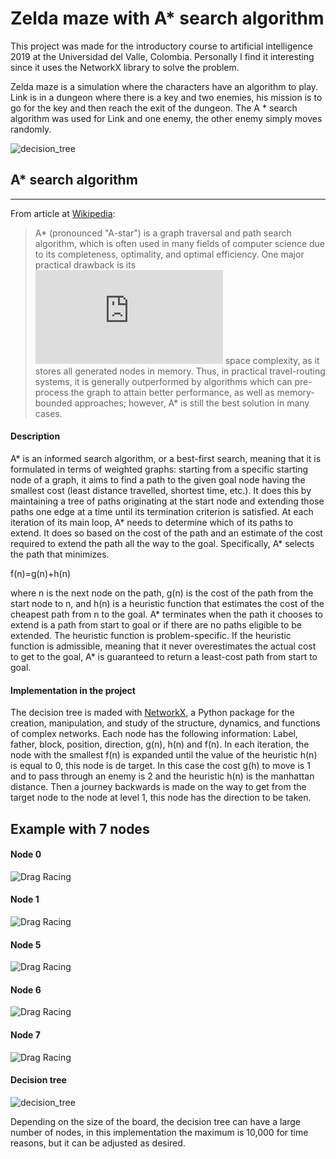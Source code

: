 # Zelda maze with A* search algorithm
This project was made for the introductory course to artificial intelligence 2019 at the Universidad del Valle, Colombia. Personally I find it interesting since it uses the NetworkX library to solve the problem.

Zelda maze is a simulation where the characters have an algorithm to play.
Link is in a dungeon where there is a key and two enemies, his mission is to go for the key and then reach the exit of the dungeon.
The A * search algorithm was used for Link and one enemy, the other enemy simply moves randomly.

![decision_tree](media/readme/example_simulation.gif)

## A* search algorithm
___
From article at [Wikipedia](https://en.wikipedia.org/wiki/A*_search_algorithm):
> A* (pronounced "A-star") is a graph traversal and path search algorithm, which is often used in many fields of computer science due to its completeness, optimality, and optimal efficiency. One major practical drawback is its ![equation1](http://www.sciweavers.org/tex2img.php?eq=O%5Cbig%28b%5E%7Bd%7D%5Cbig%29%20%20&bc=Transparent&fc=Black&im=jpg&fs=12&ff=arev&edit=0) space complexity, as it stores all generated nodes in memory. Thus, in practical travel-routing systems, it is generally outperformed by algorithms which can pre-process the graph to attain better performance, as well as memory-bounded approaches; however, A* is still the best solution in many cases.

#### Description

A* is an informed search algorithm, or a best-first search, meaning that it is formulated in terms of weighted graphs: starting from a specific starting node of a graph, it aims to find a path to the given goal node having the smallest cost (least distance travelled, shortest time, etc.). It does this by maintaining a tree of paths originating at the start node and extending those paths one edge at a time until its termination criterion is satisfied.
At each iteration of its main loop, A* needs to determine which of its paths to extend. It does so based on the cost of the path and an estimate of the cost required to extend the path all the way to the goal. Specifically, A* selects the path that minimizes.

f(n)=g(n)+h(n)

where n is the next node on the path, g(n) is the cost of the path from the start node to n, and h(n) is a heuristic function that estimates the cost of the cheapest path from n to the goal. A* terminates when the path it chooses to extend is a path from start to goal or if there are no paths eligible to be extended. The heuristic function is problem-specific. If the heuristic function is admissible, meaning that it never overestimates the actual cost to get to the goal, A* is guaranteed to return a least-cost path from start to goal.

#### Implementation in the project

The decision tree is maded with [NetworkX](https://networkx.org/), a Python package for the creation, manipulation, and study of the structure, dynamics, and functions of complex networks.
Each node has the following information: Label, father, block, position, direction, g(n), h(n) and f(n).
In each iteration, the node with the smallest f(n) is expanded until the value of the heuristic h(n) is equal to 0, this node is de target.
In this case the cost g(h) to move is 1 and to pass through an enemy is 2 and the heuristic h(n) is the manhattan distance.
Then a journey backwards is made on the way to get from the target node to the node at level 1, this node has the direction to be taken.

## Example with 7 nodes

#### Node 0
![Drag Racing](media/readme/example_1_0.png)
#### Node 1
![Drag Racing](media/readme/example_1_1.png)
#### Node 5
![Drag Racing](media/readme/example_1_2.png)
#### Node 6
![Drag Racing](media/readme/example_1_3.png)
#### Node 7
![Drag Racing](media/readme/example_1_4.png)
#### Decision tree
![decision_tree](media/readme/decision_tree_example.png)

Depending on the size of the board, the decision tree can have a large number of nodes, in this implementation the maximum is 10,000 for time reasons, but it can be adjusted as desired.